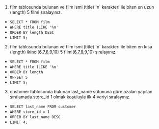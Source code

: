 1. film tablosunda bulunan ve film ismi (title) 'n' karakteri ile biten en uzun (length) 5 filmi sıralayınız.
- `SELECT * FROM film`
- `WHERE title ILIKE '%n'`
- `ORDER BY length DESC`
- `LIMIT 5;`

2. film tablosunda bulunan ve film ismi (title) 'n' karakteri ile biten en kısa (length) ikinci(6,7,8,9,10) 5 filmi(6,7,8,9,10) sıralayınız.
- `SELECT * FROM film`
- `WHERE title ILIKE '%n'`
- `ORDER BY length`
- `OFFSET 5` 
- `LIMIT 5;`

3. customer tablosunda bulunan last_name sütununa göre azalan yapılan sıralamada store_id 1 olmak koşuluyla ilk 4 veriyi sıralayınız.
- `SELECT last_name FROM customer`
- `WHERE store_id = 1` 
- `ORDER BY last_name DESC`
- `LIMIT 4;`
